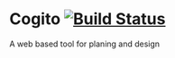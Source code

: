 Cogito [![Build Status](https://drone.io/github.com/re222dv/Cogito/status.png)](https://drone.io/github.com/re222dv/Cogito/latest)
======

A web based tool for planing and design
